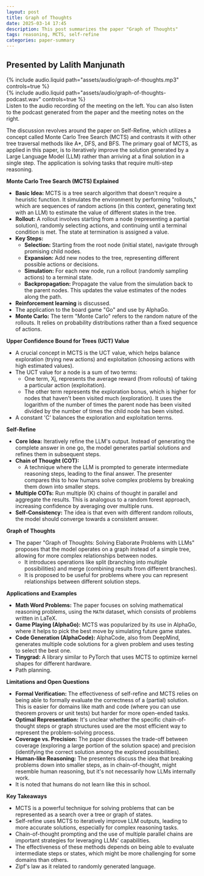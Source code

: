 ```yaml
---
layout: post
title: Graph of Thoughts
date: 2025-03-14 17:45
description: This post summarizes the paper "Graph of Thoughts"
tags: reasoning, MCTS, self-refine
categories: paper-summary
---
```



## Presented by Lalith Manjunath
<div class="row mt-3 justify-content-center">
    <div class="col-sm-auto mt-3 mt-md-0">
        {% include audio.liquid path="assets/audio/graph-of-thoughts.mp3" controls=true %}
    </div>
    <div class="col-sm-auto mt-3 mt-md-0">
        {% include audio.liquid path="assets/audio/graph-of-thoughts-podcast.wav" controls=true %}
    </div>
</div>
<div class="caption">
    Listen to the audio recording of the meeting on the left.
    You can also listen to the podcast generated from the paper and the meeting notes on the right.

</div>

The discussion revolves around the paper on Self-Refine, which utilizes a concept called Monte Carlo Tree Search (MCTS) and contrasts it with other tree traversal methods like A*, DFS, and BFS. The primary goal of MCTS, as applied in this paper, is to iteratively improve the solution generated by a Large Language Model (LLM) rather than arriving at a final solution in a single step. The application is solving tasks that require multi-step reasoning.

**Monte Carlo Tree Search (MCTS) Explained**

*   **Basic Idea:** MCTS is a tree search algorithm that doesn't require a heuristic function. It simulates the environment by performing "rollouts," which are sequences of random actions (in this context, generating text with an LLM) to estimate the value of different states in the tree.
*   **Rollout:** A rollout involves starting from a node (representing a partial solution), randomly selecting actions, and continuing until a terminal condition is met. The state at termination is assigned a value.
*   **Key Steps:**
    *   **Selection:** Starting from the root node (initial state), navigate through promising child nodes.
    *   **Expansion:** Add new nodes to the tree, representing different possible actions or decisions.
    *   **Simulation:** For each new node, run a rollout (randomly sampling actions) to a terminal state.
    *   **Backpropagation:** Propagate the value from the simulation back to the parent nodes. This updates the value estimates of the nodes along the path.
*   **Reinforcement learning** is discussed.
* The application to the board game "Go" and use by AlphaGo.
*   **Monte Carlo:** The term "Monte Carlo" refers to the random nature of the rollouts. It relies on probability distributions rather than a fixed sequence of actions.

**Upper Confidence Bound for Trees (UCT) Value**

*   A crucial concept in MCTS is the UCT value, which helps balance exploration (trying new actions) and exploitation (choosing actions with high estimated values).
*   The UCT value for a node is a sum of two terms:
    *   One term, Xj, represents the average reward (from rollouts) of taking a particular action (exploitation).
    *   The other term represents the exploration bonus, which is higher for nodes that haven't been visited much (exploration). It uses the logarithm of the number of times the parent node has been visited divided by the number of times the child node has been visited.
*   A constant 'C' balances the exploration and exploitation terms.

**Self-Refine**

*   **Core Idea:** Iteratively refine the LLM's output. Instead of generating the complete answer in one go, the model generates partial solutions and refines them in subsequent steps.
*   **Chain of Thought (COT):**
    *   A technique where the LLM is prompted to generate intermediate reasoning steps, leading to the final answer. The presenter compares this to how humans solve complex problems by breaking them down into smaller steps.
*   **Multiple COTs:** Run multiple (K) chains of thought in parallel and aggregate the results. This is analogous to a random forest approach, increasing confidence by averaging over multiple runs.
*   **Self-Consistency:** The idea is that even with different random rollouts, the model should converge towards a consistent answer.

**Graph of Thoughts**

*   The paper "Graph of Thoughts: Solving Elaborate Problems with LLMs" proposes that the model operates on a graph instead of a simple tree, allowing for more complex relationships between nodes.
    * It introduces operations like split (branching into multiple possibilities) and merge (combining results from different branches).
    * It is proposed to be useful for problems where you can represent relationships between different solution steps.

**Applications and Examples**

*   **Math Word Problems:** The paper focuses on solving mathematical reasoning problems, using the `MATH` dataset, which consists of problems written in LaTeX.
*   **Game Playing (AlphaGo):** MCTS was popularized by its use in AlphaGo, where it helps to pick the best move by simulating future game states.
*   **Code Generation (AlphaCode):** AlphaCode, also from DeepMind, generates multiple code solutions for a given problem and uses testing to select the best one.
*   **Tinygrad:** A library similar to PyTorch that uses MCTS to optimize kernel shapes for different hardware.
* Path planning.

**Limitations and Open Questions**

*   **Formal Verification:** The effectiveness of self-refine and MCTS relies on being able to formally evaluate the correctness of a (partial) solution. This is easier for domains like math and code (where you can use theorem provers or unit tests) but harder for more open-ended tasks.
*   **Optimal Representation:** It's unclear whether the specific chain-of-thought steps or graph structures used are the most efficient way to represent the problem-solving process.
*   **Coverage vs. Precision:** The paper discusses the trade-off between coverage (exploring a large portion of the solution space) and precision (identifying the correct solution among the explored possibilities).
*   **Human-like Reasoning:** The presenters discuss the idea that breaking problems down into smaller steps, as in chain-of-thought, might resemble human reasoning, but it's not necessarily how LLMs internally work.
* It is noted that humans do not learn like this in school.

**Key Takeaways**

*   MCTS is a powerful technique for solving problems that can be represented as a search over a tree or graph of states.
*   Self-refine uses MCTS to iteratively improve LLM outputs, leading to more accurate solutions, especially for complex reasoning tasks.
*   Chain-of-thought prompting and the use of multiple parallel chains are important strategies for leveraging LLMs' capabilities.
*   The effectiveness of these methods depends on being able to evaluate intermediate steps or states, which might be more challenging for some domains than others.
* Zipf's law as it related to randomly generated language.